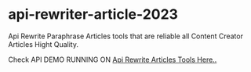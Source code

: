# api-rewriter-article-2023
Api Rewrite Paraphrase Articles tools that are reliable all Content Creator Articles Hight Quality.

Check API DEMO RUNNING ON <a href="https://en.jawaraspeed.com/p/adsense-instant-article-generator-tool.html">Api Rewrite Articles Tools Here..</a>
